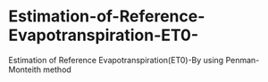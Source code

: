 # Estimation-of-Reference-Evapotranspiration-ET0-
Estimation of Reference Evapotranspiration(ET0)-By using Penman-Monteith method
